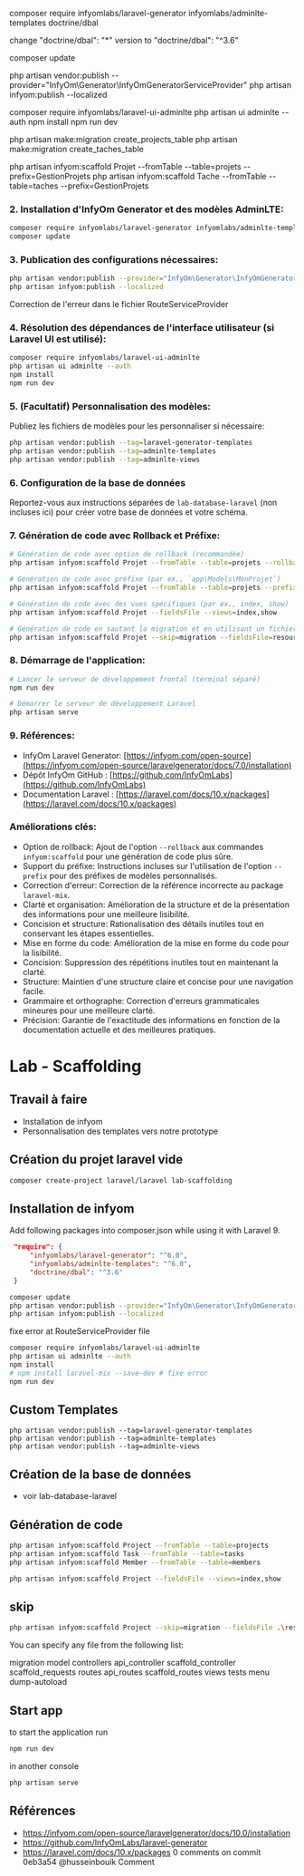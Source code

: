 composer require infyomlabs/laravel-generator infyomlabs/adminlte-templates doctrine/dbal

change      "doctrine/dbal": "*" version to "doctrine/dbal": "^3.6"

composer update

php artisan vendor:publish --provider="InfyOm\Generator\InfyOmGeneratorServiceProvider"
php artisan infyom:publish --localized

composer require infyomlabs/laravel-ui-adminlte
php artisan ui adminlte --auth
npm install
npm run dev

php artisan make:migration create_projects_table
php artisan make:migration create_taches_table

 php artisan infyom:scaffold Projet --fromTable --table=projets --prefix=GestionProjets
 php artisan infyom:scaffold Tache --fromTable --table=taches --prefix=GestionProjets
 


### 2. Installation d'InfyOm Generator et des modèles AdminLTE:


```bash
composer require infyomlabs/laravel-generator infyomlabs/adminlte-templates doctrine/dbal
composer update
```

### 3. Publication des configurations nécessaires:

```bash
php artisan vendor:publish --provider="InfyOm\Generator\InfyOmGeneratorServiceProvider"
php artisan infyom:publish --localized
```
Correction de l'erreur dans le fichier RouteServiceProvider


### 4. Résolution des dépendances de l'interface utilisateur (si Laravel UI est utilisé):

```bash
composer require infyomlabs/laravel-ui-adminlte
php artisan ui adminlte --auth
npm install
npm run dev
```

### 5. (Facultatif) Personnalisation des modèles:

Publiez les fichiers de modèles pour les personnaliser si nécessaire:

```bash
php artisan vendor:publish --tag=laravel-generator-templates
php artisan vendor:publish --tag=adminlte-templates
php artisan vendor:publish --tag=adminlte-views
```

### 6. Configuration de la base de données 

Reportez-vous aux instructions séparées de `lab-database-laravel` (non incluses ici) pour créer votre base de données et votre schéma.

### 7. Génération de code avec Rollback et Préfixe:

```bash
# Génération de code avec option de rollback (recommandée)
php artisan infyom:scaffold Projet --fromTable --table=projets --rollback

# Génération de code avec préfixe (par ex., `app\Models\MonProjet`)
php artisan infyom:scaffold Projet --fromTable --table=projets --prefix=Mon

# Génération de code avec des vues spécifiques (par ex., index, show)
php artisan infyom:scaffold Projet --fieldsFile --views=index,show

# Génération de code en sautant la migration et en utilisant un fichier de champs personnalisé (avancé)
php artisan infyom:scaffold Projet --skip=migration --fieldsFile=resources/model_schemas/Projet.json --views=index,show
```

### 8. Démarrage de l'application:

```bash
# Lancer le serveur de développement frontal (terminal séparé)
npm run dev

# Démarrer le serveur de développement Laravel
php artisan serve
```

### 9. Références:

- InfyOm Laravel Generator: [https://infyom.com/open-source](https://infyom.com/open-source/laravelgenerator/docs/7.0/installation)
- Dépôt InfyOm GitHub : [https://github.com/InfyOmLabs](https://github.com/InfyOmLabs)
- Documentation Laravel : [https://laravel.com/docs/10.x/packages](https://laravel.com/docs/10.x/packages)

### Améliorations clés:

- Option de rollback: Ajout de l'option `--rollback` aux commandes `infyom:scaffold` pour une génération de code plus sûre.
- Support du préfixe: Instructions incluses sur l'utilisation de l'option `--prefix` pour des préfixes de modèles personnalisés.
- Correction d'erreur: Correction de la référence incorrecte au package `laravel-mix`.
- Clarté et organisation: Amélioration de la structure et de la présentation des informations pour une meilleure lisibilité.
- Concision et structure: Rationalisation des détails inutiles tout en conservant les étapes essentielles.
- Mise en forme du code: Amélioration de la mise en forme du code pour la lisibilité.
- Concision: Suppression des répétitions inutiles tout en maintenant la clarté.
- Structure: Maintien d'une structure claire et concise pour une navigation facile.
- Grammaire et orthographe: Correction d'erreurs grammaticales mineures pour une meilleure clarté.
- Précision: Garantie de l'exactitude des informations en fonction de la documentation actuelle et des meilleures pratiques.



# Lab - Scaffolding

## Travail à faire 

- Installation de infyom
- Personnalisation des templates vers notre prototype

## Création du projet laravel vide 

````bash
composer create-project laravel/laravel lab-scaffolding
````

## Installation de infyom

Add following packages into composer.json while using it with Laravel 9.


```json
 "require": {
     "infyomlabs/laravel-generator": "^6.0",
     "infyomlabs/adminlte-templates": "^6.0",
     "doctrine/dbal": "^3.6"
 }
 ```

 ```bash
composer update
php artisan vendor:publish --provider="InfyOm\Generator\InfyOmGeneratorServiceProvider"
php artisan infyom:publish --localized
```

fixe error at RouteServiceProvider file 


```bash
composer require infyomlabs/laravel-ui-adminlte
php artisan ui adminlte --auth
npm install
# npm install laravel-mix --save-dev # fixe error
npm run dev
```

## Custom Templates
````
php artisan vendor:publish --tag=laravel-generator-templates
php artisan vendor:publish --tag=adminlte-templates
php artisan vendor:publish --tag=adminlte-views
````


## Création de la base de données 
 - voir lab-database-laravel

## Génération de code

```bash
php artisan infyom:scaffold Project --fromTable --table=projects
php artisan infyom:scaffold Task --fromTable --table=tasks
php artisan infyom:scaffold Member --fromTable --table=members

php artisan infyom:scaffold Project --fieldsFile --views=index,show

```

## skip

````bash
php artisan infyom:scaffold Project --skip=migration --fieldsFile .\resources\model_schemas\Project.json --views=index,show 
````

You can specify any file from the following list:

migration
model
controllers
api_controller
scaffold_controller
scaffold_requests
routes
api_routes
scaffold_routes
views
tests
menu
dump-autoload


## Start app

to start the application run 

````bash
npm run dev
````
in another console 

````bash
php artisan serve
````

## Références 
- https://infyom.com/open-source/laravelgenerator/docs/10.0/installation
- https://github.com/InfyOmLabs/laravel-generator
- https://laravel.com/docs/10.x/packages
0 comments on commit 0eb3a54
@husseinbouik
Comment
